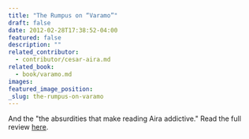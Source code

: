 ```yaml
---
title: "The Rumpus on “Varamo”"
draft: false
date: 2012-02-28T17:38:52-04:00
featured: false
description: ""
related_contributor:
  - contributor/cesar-aira.md
related_book:
  - book/varamo.md
images:
featured_image_position: 
_slug: the-rumpus-on-varamo
---
```


And the "the absurdities that make reading Aira addictive." Read the full review [here](http://therumpus.net/2012/02/varamo-2/). 


